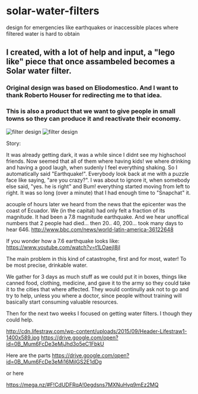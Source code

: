 # solar-water-filters
design for emergencies like earthquakes or inaccessible places where filtered water is hard to obtain

## I created, with a lot of help and input, a "lego like" piece that once assambeled becomes a Solar water filter. 
### Original design was based on Eliodomestico. And I want to thank Roberto Houser for redirecting me to that idea.
### This is also a product that we want to give people in small towns so they can produce it and reactivate their economy.





![filter design](https://lh4.googleusercontent.com/thuoTvKVbvFpbFd-Hn0xmlfaqaLh5MqHjNqfySxb_IF9Oh0wqxexkjv5ZBnitfuIXIzKrQd8paAWWqk=w1920-h857 "solar water filter design based on eliodomestico")
![filter design](https://drive.google.com/file/d/0B_Mum6FcDe3eUi1JZTJ3NWMyR28/view?usp=sharing "solar water filter design based on eliodomestico")






Story:

It was already getting dark, it was a while since I didnt see my highschool friends. Now seemed that all of them where having kids!
we where drinking and having a good laugh, when sudenly I feel everything shaking. So I automatically said "Earthquake!". 
Everybody look back at me with a puzzle face like saying, "are you crazy?".
I was about to ignore it, when somebody else said, "yes. he is right" and Bum! everything started moving from left to right.
It was so long (over a minute) that I had enough time to "Snapchat" it.

acouple of hours later we heard from the news that the epicenter was the coast of Ecuador. We (in the capital) had only felt a fraction of its magnitude. 
It had been a 7.8 magnitude earthquake. And we hear unoffical numbers that 2 people had died... then 20.. 40, 200... took many days to hear 646.
http://www.bbc.com/news/world-latin-america-36122648

If you wonder how a 7.6 earthquake looks like: https://www.youtube.com/watch?v=t1LOaejI8jI


The main problem in this kind of catastrophe, first and for most, water!
To be most precise, drinkable water.

We gather for 3 days as much stuff as we could put it in boxes, things like canned food, clothing, medicine, and gave it to the army so they could take it to the cities that where affected. They would continully ask not to go and try to help, unless you where a doctor, since people without training will basically start consuming valuable resources. 

Then for the next two weeks I focused on getting water filters. I though they could help.

http://cdn.lifestraw.com/wp-content/uploads/2015/09/Header-Lifestraw1-1400x589.jpg
https://drive.google.com/open?id=0B_Mum6FcDe3eMjJhd3o5eC1FbkU


Here are the parts
https://drive.google.com/open?id=0B_Mum6FcDe3eMi16MjlGS2E1dDg

or here

https://mega.nz/#F!CdUDFRqA!0egdsns7MXNuHvq9mEz2MQ
